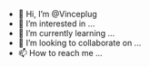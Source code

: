- 👋 Hi, I’m @Vinceplug
- 👀 I’m interested in ...
- 🌱 I’m currently learning ...
- 💞️ I’m looking to collaborate on ...
- 📫 How to reach me ...

<!---
Vinceplug/Vinceplug is a ✨ special ✨ repository because its `README.md` (this file) appears on your GitHub profile.
You can click the Preview link to take a look at your changes.
--->
